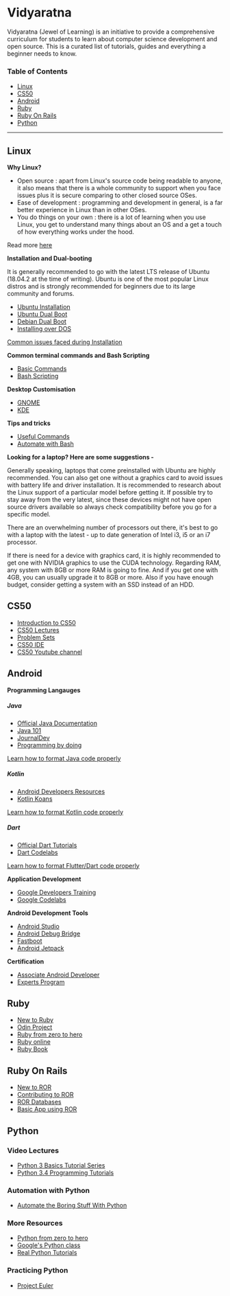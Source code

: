 # Vidyaratna

Vidyaratna (Jewel of Learning) is an initiative to provide a comprehensive curriculum for students to learn about computer science development and open source. This is a curated list of tutorials, guides and everything a beginner needs to know. 

### Table of Contents

* [Linux](#linux)
* [CS50](#cs50)
* [Android](#android)
* [Ruby](#ruby)
* [Ruby On Rails](#ruby-on-rails)
* [Python](#python)

***

## Linux 

**Why Linux?**
- Open source : apart from Linux's source code being readable to anyone, it also means that there is a whole community to support when you face issues plus it is secure comparing to other closed source OSes.
- Ease of development : programming and development in general, is a far better experience in Linux than in other OSes. 
- You do things on your own : there is a lot of learning when you use Linux, you get to understand many things about an OS and a get a touch of how everything works under the hood.

Read more [here](https://opensource.com/resources/linux)

**Installation and Dual-booting**

It is generally recommended to go with the latest LTS release of Ubuntu (18.04.2 at the time of writing). Ubuntu is one of the most popular Linux distros and is strongly recommended for beginners due to its large community and forums.

- [Ubuntu Installation](https://tutorials.ubuntu.com/tutorial/tutorial-install-ubuntu-desktop#0)
- [Ubuntu Dual Boot](https://itsfoss.com/install-ubuntu-dual-boot-mode-windows/)
-  [Debian Dual Boot](https://www.lifewire.com/dual-boot-windows-8-1-debian-jessie-2202088)
- [Installing over DOS](https://www.linuxquestions.org/questions/linux-newbie-8/need-help-with-installing-linux-from-free-dos-899812/) 

[Common issues faced during Installation](https://github.com/amfoss/vidyaratna/blob/initial/beginners/0_install_linux.md#common-errors-and-issues)

**Common terminal commands and Bash Scripting**

- [Basic Commands](https://maker.pro/linux/tutorial/basic-linux-commands-for-beginners)
- [Bash Scripting](https://ryanstutorials.net/bash-scripting-tutorial/bash-script.php) 

**Desktop Customisation**

- [GNOME](https://itsfoss.com/gnome-tricks-ubuntu/)
- [KDE](https://opensource.com/article/17/5/7-cool-kde-tweaks-will-improve-your-life) 

**Tips and tricks**

- [Useful Commands](https://likegeeks.com/linux-command-line-tricks/)
- [Automate with Bash](https://www.tecmint.com/using-shell-script-to-automate-linux-system-maintenance-tasks/)

**Looking for a laptop? Here are some suggestions -**

Generally speaking, laptops that come preinstalled with Ubuntu are highly recommended. You can also get one without a graphics card to avoid issues with battery life and driver installation. It is recommended to research about the Linux support of a particular model before getting it. If possible try to stay away from the very latest, since these devices might not have open source drivers available so always check compatibility before you go for a specific model.

There are an overwhelming number of processors out there, it's best to go with a laptop with the latest - up to date generation of Intel i3, i5 or an i7 processor.

If there is need for a device with graphics card, it is highly recommended to get one with NVIDIA graphics to use the CUDA technology. Regarding RAM, any system with 8GB or more RAM is going to fine. And if you get one with 4GB, you can usually upgrade it to 8GB or more. Also if you have enough budget, consider getting a system with an SSD instead of an HDD. 
   


## CS50

- [Introduction to CS50](https://www.edx.org/course/cs50s-introduction-to-computer-science)
- [CS50 Lectures](http://cs50.tv/2017/fall/#about,lectures)
- [Problem Sets](http://cs50.tv/2017/fall/#about,psets)
- [CS50 IDE](https://ide.cs50.io/)
- [CS50 Youtube channel](https://www.youtube.com/user/cs50tv/featured)



## Android

**Programming Langauges**

##### Java

- [Official Java Documentation](https://docs.oracle.com/javase/tutorial/)
- [Java 101](https://www.javaworld.com/blog/java-101/)
- [JournalDev](https://www.journaldev.com/core-java-tutorial)
- [Programming by doing](http://programmingbydoing.com/)

[Learn how to format Java code properly](https://github.com/ribot/androidguidelines/blob/master/project_and_code_guidelines.md)

##### Kotlin

- [Android Developers Resources](https://developer.android.com/kotlin/resources)
- [Kotlin Koans](https://play.kotlinlang.org/koans/overview)

[Learn how to format Kotlin code properly](https://developer.android.com/kotlin/style-guide)


##### Dart

- [Official Dart Tutorials](https://dart.dev/tutorials)
- [Dart Codelabs](https://dart.dev/codelabs)

[Learn how to format Flutter/Dart code properly](https://github.com/flutter/flutter/wiki/Style-guide-for-Flutter-repo)

**Application Development**

- [Google Developers Training](https://developers.google.com/training/android/)
- [Google Codelabs](https://codelabs.developers.google.com/?cat=Android)

**Android Development Tools**

- [Android Studio](https://developer.android.com/studio/install)
- [Android Debug Bridge](https://developer.android.com/studio/command-line/adb)
- [Fastboot](https://forum.xda-developers.com/showthread.php?t=2277112)
- [Android Jetpack](https://developer.android.com/jetpack/)

**Certification**

- [Associate Android Developer](https://developers.google.com/training/certification/associate-android-developer/)
- [Experts Program](https://developers.google.com/programs/experts/)



## Ruby

- [New to Ruby](https://www.ruby-lang.org/en/documentation/installation/)
- [Odin Project](https://www.theodinproject.com/courses/ruby-programming)
- [Ruby from zero to hero](https://www.freecodecamp.org/news/learning-ruby-from-zero-to-hero-90ad4eecc82d/)
- [Ruby online](https://www.learnrubyonline.org/en/)
- [Ruby Book](https://theswissbay.ch/pdf/Gentoomen%20Library/Programming/Ruby/The%20Ruby%20Programming%20Language%20-%20Oreilly.pdf)

## Ruby On Rails

- [New to ROR](https://www.railstutorial.org/book)
- [Contributing to ROR](https://www.freecodecamp.org/news/contributing-to-ruby-on-rails-is-not-hard-heres-how-you-can-suggest-a-new-feature-11e82ad5a69/)
- [ROR Databases](https://www.freecodecamp.org/news/understanding-the-basics-of-ruby-on-rails-sql-databases-and-how-they-work-7a628cd42073/)
- [Basic App using ROR](https://medium.com/@riklomas/how-to-create-a-simple-jobs-board-in-ruby-on-rails-even-if-youve-never-coded-before-9b296c4df483)


## Python

### Video Lectures

- [Python 3 Basics Tutorial Series](https://www.youtube.com/playlist?list=PLQVvvaa0QuDe8XSftW-RAxdo6OmaeL85M)
- [Python 3.4 Programming Tutorials](https://www.youtube.com/playlist?list=PL6gx4Cwl9DGAcbMi1sH6oAMk4JHw91mC_)

### Automation with Python

- [Automate the Boring Stuff With Python](https://automatetheboringstuff.com/)

### More Resources

- [Python from zero to hero](https://www.freecodecamp.org/news/learning-python-from-zero-to-hero-120ea540b567/)
- [Google's Python class](https://developers.google.com/edu/python/)
- [Real Python Tutorials](https://realpython.com/)

### Practicing Python

- [Project Euler](https://projecteuler.net/)
